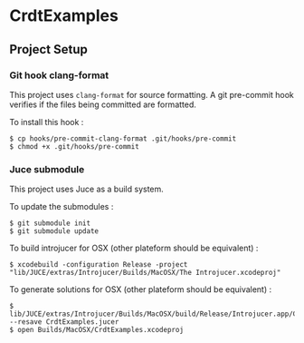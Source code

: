 # CrdtExamples

## Project Setup

### Git hook clang-format

This project uses `clang-format` for source formatting.
A git pre-commit hook verifies if the files being committed are formatted.

To install this hook :

```
$ cp hooks/pre-commit-clang-format .git/hooks/pre-commit
$ chmod +x .git/hooks/pre-commit
```

### Juce submodule

This project uses Juce as a build system.

To update the submodules :

```
$ git submodule init
$ git submodule update
```

To build introjucer for OSX (other plateform should be equivalent) :

```
$ xcodebuild -configuration Release -project "lib/JUCE/extras/Introjucer/Builds/MacOSX/The Introjucer.xcodeproj"
```

To generate solutions for OSX (other plateform should be equivalent) :
```
$ lib/JUCE/extras/Introjucer/Builds/MacOSX/build/Release/Introjucer.app/Contents/MacOS/Introjucer --resave CrdtExamples.jucer
$ open Builds/MacOSX/CrdtExamples.xcodeproj
```
